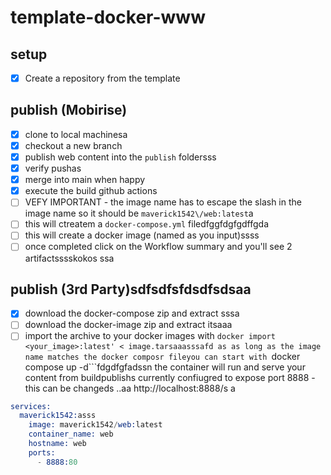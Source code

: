 # template-docker-www

## setup
- [X] Create a repository from the template

## publish (Mobirise)
- [X] clone to local machinesa
- [X] checkout a new branch
- [X] publish web content into the ```publish``` foldersss
- [x] verify pushas
- [X] merge into main when happy
- [X] execute the build github actions
- [ ]   VEFY IMPORTANT - the image name has to escape the slash in the image name so it should be ```maverick1542\/web:latest```a
- [ ] this will ctreatem a ```docker-compose.yml``` filedfggfdgfgdffgda
- [ ] this will create a docker image (named as you input)ssss
- [ ] once completed click on the Workflow summary and you'll see 2 artifactsssskokos
ssa
## publish (3rd Party)sdfsdfsfdsdfsdsaa
- [X] download the docker-compose zip and extract sssa
- [ ] download the docker-image zip and extract itsaaa
- [ ] import the archive to your docker images with ```docker import <your_image>:latest' < image.tarsaaasssafd
as
as long as the image name matches the docker composr fileyou can start with ```docker compose up -d```fdgdfgfadssn
the container will run and serve your content from buildpublishs
currently confiugred to expose port 8888 - this can be changeds
..aa
http://localhost:8888/s
a
```s
services:
  maverick1542:asss
    image: maverick1542/web:latest
    container_name: web
    hostname: web
    ports:
      - 8888:80
```
